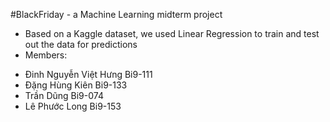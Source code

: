 #BlackFriday - a Machine Learning midterm project
* Based on a Kaggle dataset, we used Linear Regression to train and test out the data for predictions
* Members:
- Đinh Nguyễn Việt Hưng Bi9-111
- Đặng Hùng Kiên Bi9-133
- Trần Dũng Bi9-074
- Lê Phước Long Bi9-153
